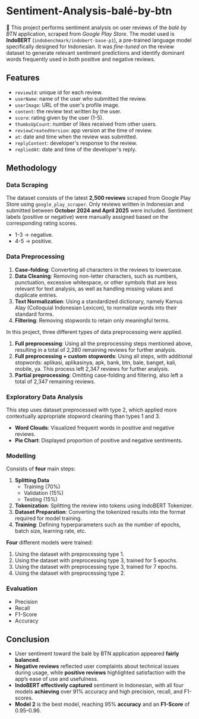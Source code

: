 # Sentiment-Analysis-balé-by-btn

🏦 This project performs sentiment analysis on user reviews of the *balé by BTN* application, scraped from *Google Play Store*. The model used is **IndoBERT** (`indobenchmark/indobert-base-p1`), a pre-trained language model specifically designed for Indonesian. It was _fine-tuned_ on the review dataset to generate relevant sentiment predictions and identify dominant words frequently used in both positive and negative reviews.

## Features
- `reviewId`: unique id for each review.
- `userName`: name of the user who submitted the review.
- `userImage`: URL of the user's profile image.
- `content`: the review text written by the user.
- `score`: rating given by the user (1-5).
- `thumbsUpCount`: number of likes received from other users.
- `reviewCreatedVersion`: app version at the time of review.
- `at`: date and time when the review was submitted.
- `replyContent`: developer's response to the review.
- `repliedAt`: date and time of the developer's reply.

## Methodology
### Data Scraping
The dataset consists of the latest **2,500 reviews** scraped from Google Play Store using `google_play_scraper`. Only reviews written in Indonesian and submitted between **October 2024 and April 2025** were included.
Sentiment labels (positive or negative) were manually assigned based on the corresponding rating scores.
- 1-3 → negative.
- 4-5 → positive.

### Data Preprocessing
1. **Case-folding**: Converting all characters in the reviews to lowercase.
2. **Data Cleaning**: Removing non-letter characters, such as numbers, punctuation, excessive whitespace, or other symbols that are less relevant for text analysis, as well as handling missing values and duplicate entries.
3. **Text Normalization**: Using a standardized dictionary, namely Kamus Alay (Colloquial Indonesian Lexicon), to normalize words into their standard forms.
4. **Filtering**: Removing stopwords to retain only meaningful terms.

In this project, three different types of data preprocessing were applied.
1. **Full preprocessing**: Using all the preprocessing steps mentioned above, resulting in a total of 2,280 remaining reviews for further analysis.
2. **Full preprocessing + custom stopwords**: Using all steps, with additional stopwords: aplikasi, aplikasinya, apk, bank, btn, bale, banget, kali, mobile, ya. This process left 2,347 reviews for further analysis.
3. **Partial preprocessing**: Omitting case-folding and filtering, also left a total of 2,347 remaining reviews.

### Exploratory Data Analysis
This step uses dataset preprocessed with type 2, which applied more contextually appropriate stopword cleaning than types 1 and 3.
- **Word Clouds**: Visualized frequent words in positive and negative reviews.
- **Pie Chart**: Displayed proportion of positive and negative sentiments.

### Modelling
Consists of **four** main steps:
1. **Splitting Data**
   - Training (70%)
   - Validation (15%)
   - Testing (15%)
2. **Tokenization**: Splitting the review into tokens using IndoBERT Tokenizer.
3. **Dataset Preparation**: Converting the tokenized results into the format required for model training.
4. **Training**: Defining hyperparameters such as the number of epochs, batch size, learning rate, etc.

**Four** different models were trained:
1. Using the dataset with preprocessing type 1.
2. Using the dataset with preprocessing type 3, trained for 5 epochs.
3. Using the dataset with preprocessing type 3, trained for 7 epochs.
4. Using the dataset with preprocessing type 2.

### Evaluation
- Precision
- Recall
- F1-Score
- Accuracy

## Conclusion
- User sentiment toward the balé by BTN application appeared **fairly balanced**.
- **Negative reviews** reflected user complaints about technical issues during usage, while **positive reviews** highlighted satisfaction with the app’s ease of use and usefulness.
- **IndoBERT effectively captured** sentiment in Indonesian, with all four models **achieving** over 91% accuracy and high precision, recall, and F1-scores.
- **Model 2** is the best model, reaching 95% **accuracy** and an **F1-Score** of 0.95–0.96.
